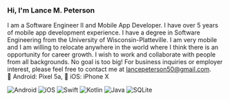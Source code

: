 ### Hi, I'm Lance M. Peterson 

I am a Software Engineer II and Mobile App Developer. I have over 5 years of mobile app development experience. I have a degree in Software Engineering from the University of Wisconsin-Platteville. I am very mobile and I am willing to relocate anywhere in the world where I think there is an opportunity for career growth. I wish to work and collaborate with people from all backgrounds. No goal is too big! For business inquiries or employer interest, please feel free to contact me at lancepeterson50@gmail.com.
<br>
🤖 Android: Pixel 5a, 🍎 iOS: iPhone X

<p>
    <img alt="Android" src="https://img.shields.io/badge/Android-3DDC84?style=for-the-square&logo=android&logoColor=white" />
    <img alt="iOS" src="https://img.shields.io/badge/iOS-000000?style=for-the-square&logo=ios&logoColor=white" />
    <img alt="Swift" src="https://img.shields.io/badge/Swift-FA7343?style=for-the-square&logo=swift&logoColor=white" />
    <img alt="Kotlin" src="https://img.shields.io/badge/Kotlin-0095D5?&style=for-the-square&logo=kotlin&logoColor=white" />
    <img alt="Java" src="https://img.shields.io/badge/Java-ED8B00?style=for-the-square&logo=java&logoColor=white" />
    <img alt="SQLite" src="https://img.shields.io/badge/SQLite-07405E?style=for-the-square&logo=sqlite&logoColor=white" />
</p>
